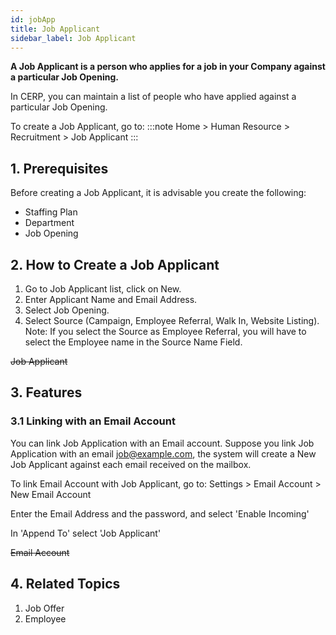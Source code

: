 ```yaml
---
id: jobApp
title: Job Applicant
sidebar_label: Job Applicant
---
```


**A Job Applicant is a person who applies for a job in your Company against a particular Job Opening.**

In CERP, you can maintain a list of people who have applied against a particular Job Opening.

To create a Job Applicant, go to:
:::note
Home > Human Resource > Recruitment > Job Applicant
:::

## 1. Prerequisites

Before creating a Job Applicant, it is advisable you create the following:

- Staffing Plan
- Department
- Job Opening

## 2. How to Create a Job Applicant

1. Go to Job Applicant list, click on New.
1. Enter Applicant Name and Email Address.
1. Select Job Opening.
1. Select Source (Campaign, Employee Referral, Walk In, Website Listing).
   Note: If you select the Source as Employee Referral, you will have to select the Employee name in the Source Name Field.

~~Job Applicant~~

## 3. Features

### 3.1 Linking with an Email Account

You can link Job Application with an Email account. Suppose you link Job Application with an email job@example.com, the system will create a New Job Applicant against each email received on the mailbox.

To link Email Account with Job Applicant, go to:
Settings > Email Account > New Email Account

Enter the Email Address and the password, and select 'Enable Incoming'

In 'Append To' select 'Job Applicant'

~~Email Account~~

## 4. Related Topics

1. Job Offer
1. Employee
